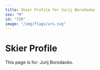 ```yaml
---
title: Skier Profile for Jurij Borodavko
sex: "M"
id: "726"
image: "/img/flags/urs.svg" 
---
```


# Skier Profile

This page is for: Jurij Borodavko.
    